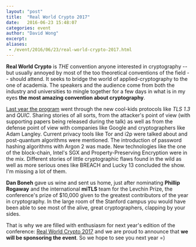 ```yaml
---
layout: "post"
title:  "Real World Crypto 2017"
date:   2016-06-23 15:48:07
categories: event
author: "David Wong"
excerpt: 
aliases:
 - /event/2016/06/23/real-world-crypto-2017.html
---
```


**Real World Crypto** is _THE_ convention anyone interested in cryptography -- but usually annoyed by most of the too theoretical conventions of the field -- should attend. It seeks to bridge the world of applied-cryptography to the one of academia. The speakers and the audience come from both the industry and universities to mingle together for a few days in what is in my eyes **the most amazing convention about cryptography**.

[Last year the program](http://www.realworldcrypto.com/rwc2016) went through the new cool-kids protocols like *TLS 1.3* and *QUIC*. Sharing stories of all sorts, from the attacker's point of view (with supporting papers being released during the talk) as well as from the defense point of view with companies like Google and cryptographers like Adam Langley. Current privacy tools like Tor and i2p were talked about and post-quantum algorithms were mentioned. The introduction of password hashing algorithms with Argon 2 was made. New technologies like the one of the block-chain, Intel's SGX and Property-Preserving Encryption were in the mix. Different stories of little cryptographic flaws found in the wild as well as more serious ones like BREACH and Lucky 13 concluded the show. I'm missing a lot of them.

**Dan Boneh** gave us wine and sent us home, just after nominating **Phillip Rogaway** and the international **miTLS** team for the Levchin Prize, the conference's prize of $10,000 given to the greatest contributors of the year in cryptography. In the large room of the Stanford campus you would have been able to see most of the alive, great cryptographers, clapping by your sides.

That is why we are filled with enthusiasm for next year's edition of the conference: [Real World Crypto 2017](http://www.realworldcrypto.com/rwc2017) and we are proud to announce that **we will be sponsoring the event**. So we hope to see you next year =)



